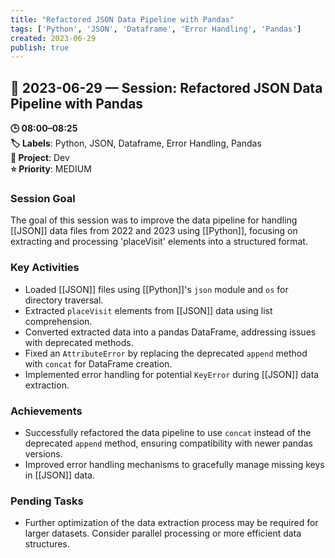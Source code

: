 ```yaml
---
title: "Refactored JSON Data Pipeline with Pandas"
tags: ['Python', 'JSON', 'Dataframe', 'Error Handling', 'Pandas']
created: 2023-06-29
publish: true
---
```


## 📅 2023-06-29 — Session: Refactored JSON Data Pipeline with Pandas

**🕒 08:00–08:25**  
**🏷️ Labels**: Python, JSON, Dataframe, Error Handling, Pandas  
**📂 Project**: Dev  
**⭐ Priority**: MEDIUM  


### Session Goal
The goal of this session was to improve the data pipeline for handling [[JSON]] data files from 2022 and 2023 using [[Python]], focusing on extracting and processing 'placeVisit' elements into a structured format.

### Key Activities
- Loaded [[JSON]] files using [[Python]]'s `json` module and `os` for directory traversal.
- Extracted `placeVisit` elements from [[JSON]] data using list comprehension.
- Converted extracted data into a pandas DataFrame, addressing issues with deprecated methods.
- Fixed an `AttributeError` by replacing the deprecated `append` method with `concat` for DataFrame creation.
- Implemented error handling for potential `KeyError` during [[JSON]] data extraction.

### Achievements
- Successfully refactored the data pipeline to use `concat` instead of the deprecated `append` method, ensuring compatibility with newer pandas versions.
- Improved error handling mechanisms to gracefully manage missing keys in [[JSON]] data.

### Pending Tasks
- Further optimization of the data extraction process may be required for larger datasets. Consider parallel processing or more efficient data structures.
